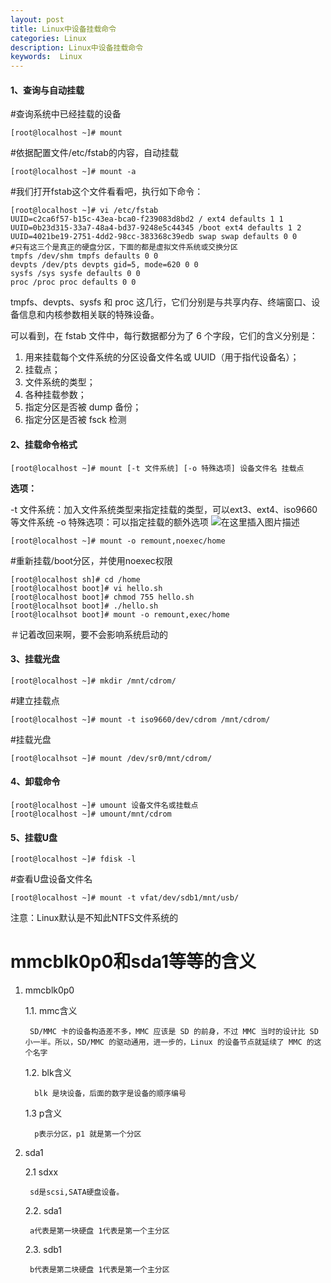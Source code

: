 ```yaml
---
layout: post
title: Linux中设备挂载命令
categories: Linux
description: Linux中设备挂载命令
keywords:  Linux
---
```

#### 1、查询与自动挂载

#查询系统中已经挂载的设备
```
[root@localhost ~]# mount

```

#依据配置文件/etc/fstab的内容，自动挂载

```
[root@localhost ~]# mount -a

```
#我们打开fstab这个文件看看吧，执行如下命令：

```
[root@localhost ~]# vi /etc/fstab
UUID=c2ca6f57-b15c-43ea-bca0-f239083d8bd2 / ext4 defaults 1 1
UUID=0b23d315-33a7-48a4-bd37-9248e5c44345 /boot ext4 defaults 1 2
UUID=4021be19-2751-4dd2-98cc-383368c39edb swap swap defaults 0 0
#只有这三个是真正的硬盘分区，下面的都是虚拟文件系统或交换分区
tmpfs /dev/shm tmpfs defaults 0 0
devpts /dev/pts devpts gid=5, mode=620 0 0
sysfs /sys sysfe defaults 0 0
proc /proc proc defaults 0 0
```
tmpfs、devpts、sysfs 和 proc 这几行，它们分别是与共享内存、终端窗口、设备信息和内核参数相关联的特殊设备。

可以看到，在 fstab 文件中，每行数据都分为了 6 个字段，它们的含义分别是：

1.  用来挂载每个文件系统的分区设备文件名或 UUID（用于指代设备名）；
2.  挂载点；
3.  文件系统的类型；
4.  各种挂载参数；
5.  指定分区是否被 dump 备份；
6.  指定分区是否被 fsck 检测


#### 2、挂载命令格式

```
[root@localhost ~]# mount [-t 文件系统] [-o 特殊选项] 设备文件名 挂载点

```

**选项：**

\-t 文件系统：加入文件系统类型来指定挂载的类型，可以ext3、ext4、iso9660等文件系统
\-o 特殊选项：可以指定挂载的额外选项
![在这里插入图片描述](https://img-blog.csdnimg.cn/20190603095712319.png?x-oss-process=image/watermark,type_ZmFuZ3poZW5naGVpdGk,shadow_10,text_aHR0cHM6Ly9ibG9nLmNzZG4ubmV0L3FxXzM1NDU3NDY5,size_16,color_FFFFFF,t_70)

```
[root@localhost ~]# mount -o remount,noexec/home

```

#重新挂载/boot分区，并使用noexec权限

```
[root@localhost sh]# cd /home
[root@localhost boot]# vi hello.sh
[root@localhost boot]# chmod 755 hello.sh
[root@localhsot boot]# ./hello.sh
[root@localhsot boot]# mount -o remount,exec/home

```

＃记着改回来啊，要不会影响系统启动的

#### 3、挂载光盘

```
[root@localhost ~]# mkdir /mnt/cdrom/

```

#建立挂载点

```
[root@localhost ~]# mount -t iso9660/dev/cdrom /mnt/cdrom/

```

#挂载光盘

```
[root@localhsot ~]# mount /dev/sr0/mnt/cdrom/

```

#### 4、卸载命令

```
[root@localhost ~]# umount 设备文件名或挂载点
[root@localhost ~]# umount/mnt/cdrom

```

#### 5、挂载U盘

```
[root@localhost ~]# fdisk -l

```

#查看U盘设备文件名

```
[root@localhost ~]# mount -t vfat/dev/sdb1/mnt/usb/

```

注意：Linux默认是不知此NTFS文件系统的

# mmcblk0p0和sda1等等的含义

1. mmcblk0p0

     1.1. mmc含义
     
        SD/MMC 卡的设备构造差不多，MMC 应该是 SD 的前身，不过 MMC 当时的设计比 SD 小一半。所以，SD/MMC 的驱动通用，进一步的，Linux 的设备节点就延续了 MMC 的这个名字
     
     1.2. blk含义
     
         blk 是块设备，后面的数字是设备的顺序编号
     
     1.3 p含义
     
         p表示分区，p1 就是第一个分区

2. sda1

    2.1 sdxx
    
        sd是scsi,SATA硬盘设备。
        
    2.2. sda1
    
        a代表是第一块硬盘 1代表是第一个主分区
        
    2.3. sdb1
    
        b代表是第二块硬盘 1代表是第一个主分区